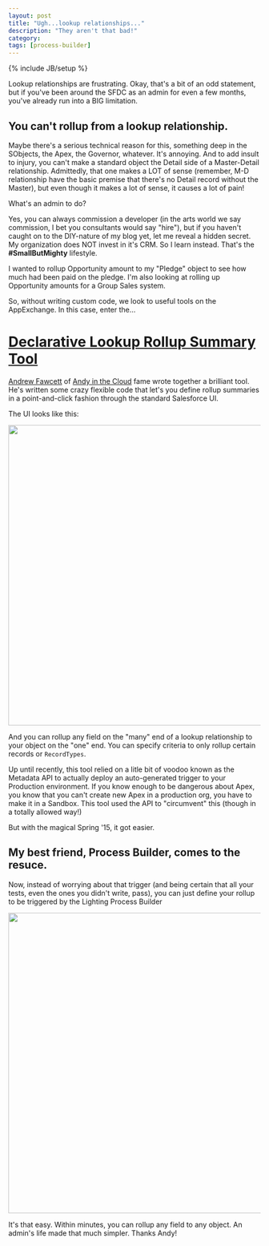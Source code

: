 ```yaml
---
layout: post
title: "Ugh...lookup relationships..."
description: "They aren't that bad!"
category: 
tags: [process-builder]
---
```

{% include JB/setup %}

Lookup relationships are frustrating. Okay, that's a bit of an odd statement, but if you've been around the SFDC as an admin for even a few months, you've already run into a BIG limitation.

## You can't rollup from a lookup relationship.

Maybe there's a serious technical reason for this, something deep in the SObjects, the Apex, the Governor, whatever. It's annoying. And to add insult to injury, you can't make a standard object the Detail side of a Master-Detail relationship. Admittedly, that one makes a LOT of sense (remember, M-D relationship have the basic premise that there's no Detail record without the Master), but even though it makes a lot of sense, it causes a lot of pain! 

What's an admin to do?

Yes, you can always commission a developer (in the arts world we say commission, I bet you consultants would say "hire"), but if you haven't caught on to the DIY-nature of my blog yet, let me reveal a hidden secret. My organization does NOT invest in it's CRM. So I learn instead. That's the **#SmallButMighty** lifestyle.

I wanted to rollup Opportunity amount to my "Pledge" object to see how much had been paid on the pledge. I'm also looking at rolling up Opportunity amounts for a Group Sales system.

So, without writing custom code, we look to useful tools on the AppExchange. In this case, enter the...

# [Declarative Lookup Rollup Summary Tool](https://github.com/afawcett/declarative-lookup-rollup-summaries)

[Andrew Fawcett](https://github.com/afawcett) of [Andy in the Cloud](http://andyinthecloud.com/) fame wrote together a brilliant tool. He's written some crazy flexible code that let's you define rollup summaries in a point-and-click fashion through the standard Salesforce UI.

The UI looks like this:

<img src="https://s3.amazonaws.com/dfc-wiki/en/images/9/95/Figure4_rollup.png" width="600" />

And you can rollup any field on the "many" end of a lookup relationship to your object on the "one" end. You can specify criteria to only rollup certain records or `RecordTypes`.

Up until recently, this tool relied on a litle bit of voodoo known as the Metadata API to actually deploy an auto-generated trigger to your Production environment. If you know enough to be dangerous about Apex, you know that you can't create new Apex in a production org, you have to make it in a Sandbox. This tool used the API to "circumvent" this (though in a totally allowed way!)

But with the magical Spring '15, it got easier. 

## My best friend, Process Builder, comes to the resuce.

Now, instead of worrying about that trigger (and being certain that all your tests, even the ones you didn't write, pass), you can just define your rollup to be triggered by the Lighting Process Builder

<img src="https://andrewfawcett.files.wordpress.com/2015/02/processbuilder2.png?w=820&h=559" width="600"/>

It's that easy. Within minutes, you can rollup any field to any object. An admin's life made that much simpler. Thanks Andy!
